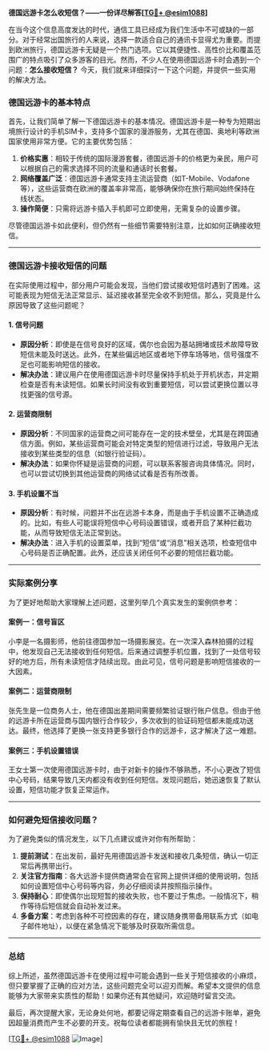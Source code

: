 **德国远游卡怎么收短信？——一份详尽解答[[TG💪+ @esim1088](https://t.me/s/esim1088)]**

在当今这个信息高度发达的时代，通信工具已经成为我们生活中不可或缺的一部分。对于经常出国旅行的人来说，选择一款适合自己的通讯卡显得尤为重要。而提到欧洲旅行，德国远游卡无疑是一个热门选项。它以其便捷性、高性价比和覆盖范围广的特点吸引了众多游客的目光。然而，不少人在使用德国远游卡时会遇到一个问题：**怎么接收短信？** 今天，我们就来详细探讨一下这个问题，并提供一些实用的解决方法。

### 德国远游卡的基本特点

首先，让我们简单了解一下德国远游卡的基本情况。德国远游卡是一种专为短期出境旅行设计的手机SIM卡，支持多个国家的漫游服务，尤其在德国、奥地利等欧洲国家使用非常方便。它的主要优势包括：

1. **价格实惠**：相较于传统的国际漫游套餐，德国远游卡的价格更为亲民，用户可以根据自己的需求选择不同的流量和通话时长套餐。
2. **网络覆盖广泛**：德国远游卡通常支持主流运营商（如T-Mobile、Vodafone等），这些运营商在欧洲的覆盖率非常高，能够确保你在旅行期间始终保持在线状态。
3. **操作简便**：只需将远游卡插入手机即可立即使用，无需复杂的设置步骤。

尽管德国远游卡如此便利，但仍然有一些细节需要特别注意，比如如何正确接收短信。

---

### 德国远游卡接收短信的问题

在实际使用过程中，部分用户可能会发现，当他们尝试接收短信时遇到了困难。这可能表现为短信无法正常显示、延迟接收甚至完全收不到短信。那么，究竟是什么原因导致了这些问题呢？

#### 1. **信号问题**
   - **原因分析**：即使是在信号良好的区域，偶尔也会因为基站拥堵或技术故障导致短信未能及时送达。此外，在某些偏远地区或者地下停车场等地，信号强度不足也可能影响短信的接收。
   - **解决办法**：建议用户在使用德国远游卡时尽量保持手机处于开机状态，并定期检查是否有未读短信。如果长时间没有收到重要短信，可以尝试更换位置以寻找更强的信号源。

#### 2. **运营商限制**
   - **原因分析**：不同国家的运营商之间可能存在一定的技术壁垒，尤其是在跨国通信方面。例如，某些运营商可能会对特定类型的短信进行过滤，导致用户无法接收到某些类型的信息（如银行验证码）。
   - **解决办法**：如果你怀疑是运营商的问题，可以联系客服咨询具体情况。同时，也可以尝试切换到其他运营商的网络试试看是否有所改善。

#### 3. **手机设置不当**
   - **原因分析**：有时候，问题并不出在远游卡本身，而是由于手机设置不正确造成的。比如，有些人可能误将短信中心号码设置错误，或者开启了某种拦截功能，从而导致短信无法正常到达。
   - **解决办法**：进入手机的设置菜单，找到“短信”或“消息”相关选项，检查短信中心号码是否正确配置。此外，还应该关闭任何不必要的短信拦截功能。

---

### 实际案例分享

为了更好地帮助大家理解上述问题，这里列举几个真实发生的案例供参考：

#### 案例一：信号盲区
小李是一名摄影师，他前往德国参加一场摄影展览。在一次深入森林拍摄的过程中，他发现自己无法接收到任何短信。后来通过调整手机位置，找到了一处信号较好的地方后，所有未读短信才陆续出现。由此可见，信号问题是影响短信接收的一大因素。

#### 案例二：运营商限制
张先生是一位商务人士，他在德国出差期间需要频繁验证银行账户信息。但由于他的远游卡所在运营商与国内银行合作较少，多次收到的验证码短信都未能成功送达。最终，他选择了更换一张支持更多银行合作的远游卡，这才解决了这一难题。

#### 案例三：手机设置错误
王女士第一次使用德国远游卡时，由于对新卡的操作不够熟悉，不小心更改了短信中心号码，结果导致几天内都没有收到任何短信。发现问题后，她迅速恢复了默认设置，短信功能才恢复正常运作。

---

### 如何避免短信接收问题？

为了避免类似的情况发生，以下几点建议或许对你有所帮助：

1. **提前测试**：在出发前，最好先用德国远游卡发送和接收几条短信，确认一切正常后再携带出行。
2. **关注官方指南**：各大远游卡提供商通常会在官网上提供详细的使用说明，包括如何设置短信中心号码等内容，务必仔细阅读并按照指示操作。
3. **保持耐心**：即使偶尔出现短暂的接收失败，也不要过于焦虑。一般情况下，稍作等待后短信就会自动补发过来。
4. **多备方案**：考虑到各种不可控因素的存在，建议随身携带备用联系方式（如电子邮件地址），以便在紧急情况下能够及时获取所需信息。

---

### 总结

综上所述，虽然德国远游卡在使用过程中可能会遇到一些关于短信接收的小麻烦，但只要掌握了正确的应对方法，这些问题完全可以迎刃而解。希望本文提供的信息能够为大家带来实质性的帮助！如果你还有其他疑问，欢迎随时留言交流。

最后，再次提醒大家，无论身处何地，都要记得定期查看自己的远游卡账单，避免因超量消费而产生不必要的开支。祝每位读者都能拥有愉快且无忧的旅程！

[[TG💪+ @esim1088](https://t.me/s/esim1088) ![Image](https://i.postimg.cc/4NQfJmqS/Snipaste-2025-05-13-00-14-12.png)]
